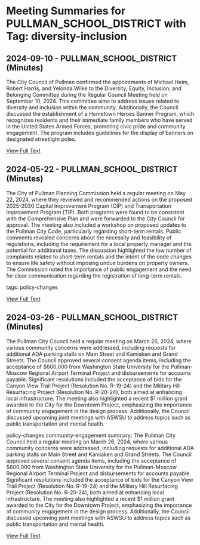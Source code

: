 # Meeting Summaries for PULLMAN_SCHOOL_DISTRICT with Tag: diversity-inclusion

## 2024-09-10 - PULLMAN_SCHOOL_DISTRICT (Minutes)

The City Council of Pullman confirmed the appointments of Michael Heim, Robert Harris, and Yelonda Wilke to the Diversity, Equity, Inclusion, and Belonging Committee during the Regular Council Meeting held on September 10, 2024. This committee aims to address issues related to diversity and inclusion within the community. Additionally, the Council discussed the establishment of a Hometown Heroes Banner Program, which recognizes residents and their immediate family members who have served in the United States Armed Forces, promoting civic pride and community engagement. The program includes guidelines for the display of banners on designated streetlight poles.

[View Full Text](https://raw.githubusercontent.com/VoronoiPerspectives/WashingtonStateSchoolBoardExplorer/refs/heads/main/data/countries/usa/states/wa/counties/whitman/school_boards/pullman_school_district/2024/2024-09-10-council-minutes.txt)

## 2024-05-22 - PULLMAN_SCHOOL_DISTRICT (Minutes)

The City of Pullman Planning Commission held a regular meeting on May 22, 2024, where they reviewed and recommended actions on the proposed 2025-2030 Capital Improvement Program (CIP) and Transportation Improvement Program (TIP). Both programs were found to be consistent with the Comprehensive Plan and were forwarded to the City Council for approval. The meeting also included a workshop on proposed updates to the Pullman City Code, particularly regarding short-term rentals. Public comments revealed concerns about the necessity and feasibility of regulations, including the requirement for a local property manager and the potential for additional taxes. The discussion highlighted the low number of complaints related to short-term rentals and the intent of the code changes to ensure life safety without imposing undue burdens on property owners. The Commission noted the importance of public engagement and the need for clear communication regarding the registration of long-term rentals. 

tags: policy-changes

[View Full Text](https://raw.githubusercontent.com/VoronoiPerspectives/WashingtonStateSchoolBoardExplorer/refs/heads/main/data/countries/usa/states/wa/counties/whitman/school_boards/pullman_school_district/2024/2024-05-22-pcregularmeetingdraft-minutes.txt)

## 2024-03-26 - PULLMAN_SCHOOL_DISTRICT (Minutes)

The Pullman City Council held a regular meeting on March 26, 2024, where various community concerns were addressed, including requests for additional ADA parking stalls on Main Street and Kamiaken and Grand Streets. The Council approved several consent agenda items, including the acceptance of $600,000 from Washington State University for the Pullman-Moscow Regional Airport Terminal Project and disbursements for accounts payable. Significant resolutions included the acceptance of bids for the Canyon View Trail Project (Resolution No. R-19-24) and the Military Hill Resurfacing Project (Resolution No. R-20-24), both aimed at enhancing local infrastructure. The meeting also highlighted a recent $1 million grant awarded to the City for the Downtown Project, emphasizing the importance of community engagement in the design process. Additionally, the Council discussed upcoming joint meetings with ASWSU to address topics such as public transportation and mental health. 

policy-changes
community-engagement
summary: The Pullman City Council held a regular meeting on March 26, 2024, where various community concerns were addressed, including requests for additional ADA parking stalls on Main Street and Kamiaken and Grand Streets. The Council approved several consent agenda items, including the acceptance of $600,000 from Washington State University for the Pullman-Moscow Regional Airport Terminal Project and disbursements for accounts payable. Significant resolutions included the acceptance of bids for the Canyon View Trail Project (Resolution No. R-19-24) and the Military Hill Resurfacing Project (Resolution No. R-20-24), both aimed at enhancing local infrastructure. The meeting also highlighted a recent $1 million grant awarded to the City for the Downtown Project, emphasizing the importance of community engagement in the design process. Additionally, the Council discussed upcoming joint meetings with ASWSU to address topics such as public transportation and mental health.

[View Full Text](https://raw.githubusercontent.com/VoronoiPerspectives/WashingtonStateSchoolBoardExplorer/refs/heads/main/data/countries/usa/states/wa/counties/whitman/school_boards/pullman_school_district/2024/2024-03-26-minutes.txt)

